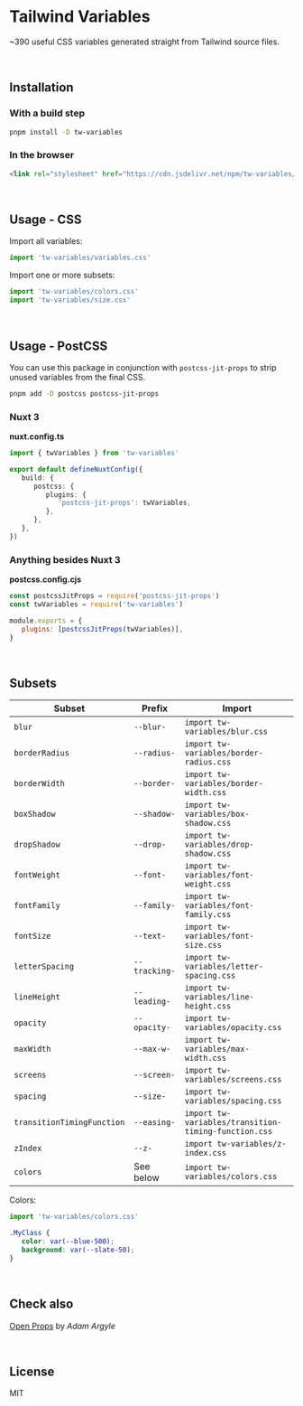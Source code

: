 # Tailwind Variables

~390 useful CSS variables generated straight from Tailwind source files.

<br />

## Installation

### With a build step

```bash
pnpm install -D tw-variables
```

### In the browser

```html
<link rel="stylesheet" href="https://cdn.jsdelivr.net/npm/tw-variables/variables.css" />
```

<br />

## Usage - CSS

Import all variables:

```js
import 'tw-variables/variables.css'
```

Import one or more subsets:

```js
import 'tw-variables/colors.css'
import 'tw-variables/size.css'
```

<br />

## Usage - PostCSS

You can use this package in conjunction with `postcss-jit-props` to strip unused variables from the final CSS.

```bash
pnpm add -D postcss postcss-jit-props
```

### Nuxt 3

**nuxt.config.ts**

```ts
import { twVariables } from 'tw-variables'

export default defineNuxtConfig({
   build: {
      postcss: {
         plugins: {
            'postcss-jit-props': twVariables,
         },
      },
   },
})
```

### Anything besides Nuxt 3

**postcss.config.cjs**

```js
const postcssJitProps = require('postcss-jit-props')
const twVariables = require('tw-variables')

module.exports = {
   plugins: [postcssJitProps(twVariables)],
}
```

<br />

## Subsets

| Subset                     | Prefix        | Import                                               |
| -------------------------- | ------------- | ---------------------------------------------------- |
| `blur`                     | `--blur-`     | `import tw-variables/blur.css`                       |
| `borderRadius`             | `--radius-`   | `import tw-variables/border-radius.css`              |
| `borderWidth`              | `--border-`   | `import tw-variables/border-width.css`               |
| `boxShadow`                | `--shadow-`   | `import tw-variables/box-shadow.css`                 |
| `dropShadow`               | `--drop-`     | `import tw-variables/drop-shadow.css`                |
| `fontWeight`               | `--font-`     | `import tw-variables/font-weight.css`                |
| `fontFamily`               | `--family-`   | `import tw-variables/font-family.css`                |
| `fontSize`                 | `--text-`     | `import tw-variables/font-size.css`                  |
| `letterSpacing`            | `--tracking-` | `import tw-variables/letter-spacing.css`             |
| `lineHeight`               | `--leading-`  | `import tw-variables/line-height.css`                |
| `opacity`                  | `--opacity-`  | `import tw-variables/opacity.css`                    |
| `maxWidth`                 | `--max-w-`    | `import tw-variables/max-width.css`                  |
| `screens`                  | `--screen-`   | `import tw-variables/screens.css`                    |
| `spacing`                  | `--size-`     | `import tw-variables/spacing.css`                    |
| `transitionTimingFunction` | `--easing-`   | `import tw-variables/transition-timing-function.css` |
| `zIndex`                   | `--z-`        | `import tw-variables/z-index.css`                    |
| `colors`                   | See below     | `import tw-variables/colors.css`                     |

Colors:

```js
import 'tw-variables/colors.css'
```

```css
.MyClass {
   color: var(--blue-500);
   background: var(--slate-50);
}
```

<br />

## Check also

[Open Props](https://openprops.dev) by _Adam Argyle_

<br />

## License

MIT
